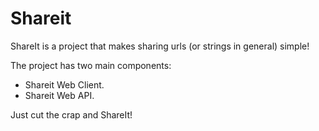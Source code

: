 Shareit
=======

ShareIt is a project that makes sharing urls (or strings in general) simple!

The project has two main components:

- Shareit Web Client.
- Shareit Web API.

Just cut the crap and ShareIt!
